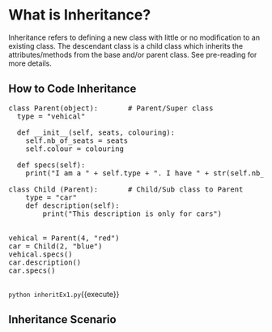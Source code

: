 # What is Inheritance?
Inheritance refers to defining a new class with little or no modification to an existing class. The descendant class is a child class which inherits the attributes/methods from the base and/or parent class. See pre-reading for more details.


## How to Code Inheritance
<pre class="file" data-filename="inheritEx1.py" data-target="replace">
class Parent(object):       # Parent/Super class
  type = "vehical"
  
  def __init__(self, seats, colouring):
    self.nb_of_seats = seats
    self.colour = colouring
      
  def specs(self):
    print("I am a " + self.type + ". I have " + str(self.nb_of_seats) + " seats and I am " + self.colour)

class Child (Parent):       # Child/Sub class to Parent
    type = "car"
    def description(self):
        print("This description is only for cars")
        
    
vehical = Parent(4, "red")
car = Child(2, "blue")
vehical.specs()
car.description()
car.specs()

</pre>

`python inheritEx1.py`{{execute}}

## Inheritance Scenario
